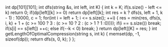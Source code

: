 int dp[101][101];
int dfs(string &s, int left, int K) {
int k = K;
if(s.size() - left <= k) return 0;
if(dp[left][k] >= 0) return dp[left][k];
int res = k ? dfs(s, left + 1, k - 1) : 10000, c = 1;
for(int i = left + 1; i <= s.size(); ++i) {
res = min(res, dfs(s, i, k) + 1 + (c >= 100 ? 3 : (c >= 10 ? 2 : (c > 1 ? 1 :0))));
if(i == s.size()) break;
if(s[i] == s[left]) ++c;
else if(--k < 0) break;
}
return dp[left][K] = res;
}
int getLengthOfOptimalCompression(string s, int k) {
memset(dp, -1, sizeof(dp));
return dfs(s, 0, k);
}
};